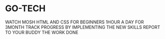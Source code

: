 # GO-TECH
WATCH MOSH HTML AND CSS FOR BEGINNERS
1HOUR A DAY
FOR 3MONTH
TRACK PROGRESS BY IMPLEMENTING THE NEW SKILLS
REPORT TO YOUR BUDDY THE WORK DONE
